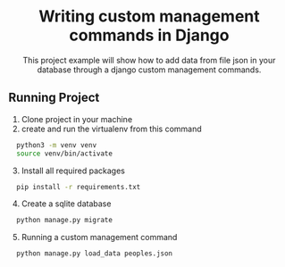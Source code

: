 <h1 align="center">Writing custom management commands in Django</h1>

<p align="center">This project example will show how to add data from file json in your database through a django custom management commands.</p>

## Running Project

1. Clone project in your machine
2. create and run the virtualenv from this command

```bash
  python3 -m venv venv
  source venv/bin/activate
```

3. Install all required packages

```bash
  pip install -r requirements.txt
```

4. Create a sqlite database

```bash
  python manage.py migrate
```
5. Running a custom management command

```bash
  python manage.py load_data peoples.json
```
